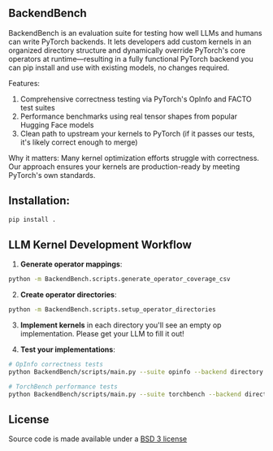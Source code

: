 ## BackendBench

BackendBench is an evaluation suite for testing how well LLMs and humans can write PyTorch backends. It lets developers add custom kernels in an organized directory structure and dynamically override PyTorch's core operators at runtime—resulting in a fully functional PyTorch backend you can pip install and use with existing models, no changes required.

Features:
1. Comprehensive correctness testing via PyTorch's OpInfo and FACTO test suites
2. Performance benchmarks using real tensor shapes from popular Hugging Face models
3. Clean path to upstream your kernels to PyTorch (if it passes our tests, it's likely correct enough to merge)

Why it matters: Many kernel optimization efforts struggle with correctness. Our approach ensures your kernels are production-ready by meeting PyTorch's own standards.

## Installation:

```bash
pip install .
```

## LLM Kernel Development Workflow

1. **Generate operator mappings**:
```bash
python -m BackendBench.scripts.generate_operator_coverage_csv
```

2. **Create operator directories**:
```bash
python -m BackendBench.scripts.setup_operator_directories
```

3. **Implement kernels** in each directory you'll see an empty op implementation. Please get your LLM to fill it out!

4. **Test your implementations**:
```bash
# OpInfo correctness tests
python BackendBench/scripts/main.py --suite opinfo --backend directory

# TorchBench performance tests  
python BackendBench/scripts/main.py --suite torchbench --backend directory
```

## License

Source code is made available under a [BSD 3 license](LICENSE.md)
